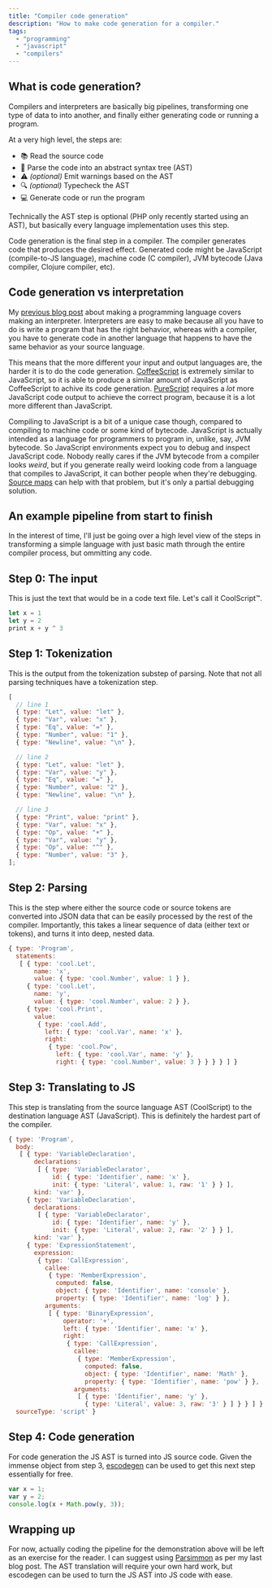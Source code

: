 ```yaml
---
title: "Compiler code generation"
description: "How to make code generation for a compiler."
tags:
  - "programming"
  - "javascript"
  - "compilers"
---
```


## What is code generation?

Compilers and interpreters are basically big pipelines, transforming one type of
data to into another, and finally either generating code or running a program.

At a very high level, the steps are:

- 📚 Read the source code
- 🌲 Parse the code into an abstract syntax tree (AST)
- ️️⚠️ _(optional)_ Emit warnings based on the AST
- 🔍 _(optional)_ Typecheck the AST
- 💻 Generate code or run the program

Technically the AST step is optional (PHP only recently started using an AST),
but basically every language implementation uses this step.

Code generation is the final step in a compiler. The compiler generates code
that produces the desired effect. Generated code might be JavaScript
(compile-to-JS language), machine code (C compiler), JVM bytecode (Java
compiler, Clojure compiler, etc).

## Code generation vs interpretation

My [previous blog post][1] about making a programming language covers making an
interpreter. Interpreters are easy to make because all you have to do is write a
program that has the right behavior, whereas with a compiler, you have to
generate code in another language that happens to have the same behavior as your
source language.

This means that the more different your input and output languages are, the
harder it is to do the code generation. [CoffeeScript][2] is extremely similar
to JavaScript, so it is able to produce a similar amount of JavaScript as
CoffeeScript to achive its code generation. [PureScript][3] requires a _lot_
more JavaScript code output to achieve the correct program, because it is a lot
more different than JavaScript.

Compiling to JavaScript is a bit of a unique case though, compared to compiling
to machine code or some kind of bytecode. JavaScript is actually intended as a
language for programmers to program in, unlike, say, JVM bytecode. So JavaScript
environments expect you to debug and inspect JavaScript code. Nobody really
cares if the JVM bytecode from a compiler looks _weird_, but if you generate
really weird looking code from a language that compiles to JavaScript, it can
bother people when they're debugging. [Source maps][4] can help with that
problem, but it's only a partial debugging solution.

## An example pipeline from start to finish

In the interest of time, I'll just be going over a high level view of the steps
in transforming a simple language with just basic math through the entire
compiler process, but ommitting any code.

## Step 0: The input

This is just the text that would be in a code text file. Let's call it
CoolScript™.

```js
let x = 1
let y = 2
print x + y ^ 3
```

## Step 1: Tokenization

This is the output from the tokenization substep of parsing. Note that not all
parsing techniques have a tokenization step.

```js
[
  // line 1
  { type: "Let", value: "let" },
  { type: "Var", value: "x" },
  { type: "Eq", value: "=" },
  { type: "Number", value: "1" },
  { type: "Newline", value: "\n" },

  // line 2
  { type: "Let", value: "let" },
  { type: "Var", value: "y" },
  { type: "Eq", value: "=" },
  { type: "Number", value: "2" },
  { type: "Newline", value: "\n" },

  // line 3
  { type: "Print", value: "print" },
  { type: "Var", value: "x" },
  { type: "Op", value: "+" },
  { type: "Var", value: "y" },
  { type: "Op", value: "^" },
  { type: "Number", value: "3" },
];
```

## Step 2: Parsing

This is the step where either the source code or source tokens are converted
into JSON data that can be easily processed by the rest of the compiler.
Importantly, this takes a linear sequence of data (either text or tokens), and
turns it into deep, nested data.

```js
{ type: 'Program',
  statements:
   [ { type: 'cool.Let',
       name: 'x',
       value: { type: 'cool.Number', value: 1 } },
     { type: 'cool.Let',
       name: 'y',
       value: { type: 'cool.Number', value: 2 } },
     { type: 'cool.Print',
       value:
        { type: 'cool.Add',
          left: { type: 'cool.Var', name: 'x' },
          right:
           { type: 'cool.Pow',
             left: { type: 'cool.Var', name: 'y' },
             right: { type: 'cool.Number', value: 3 } } } } ] }
```

## Step 3: Translating to JS

This step is translating from the source language AST (CoolScript) to the
destination language AST (JavaScript). This is definitely the hardest part of
the compiler.

```js
{ type: 'Program',
  body:
   [ { type: 'VariableDeclaration',
       declarations:
        [ { type: 'VariableDeclarator',
            id: { type: 'Identifier', name: 'x' },
            init: { type: 'Literal', value: 1, raw: '1' } } ],
       kind: 'var' },
     { type: 'VariableDeclaration',
       declarations:
        [ { type: 'VariableDeclarator',
            id: { type: 'Identifier', name: 'y' },
            init: { type: 'Literal', value: 2, raw: '2' } } ],
       kind: 'var' },
     { type: 'ExpressionStatement',
       expression:
        { type: 'CallExpression',
          callee:
           { type: 'MemberExpression',
             computed: false,
             object: { type: 'Identifier', name: 'console' },
             property: { type: 'Identifier', name: 'log' } },
          arguments:
           [ { type: 'BinaryExpression',
               operator: '+',
               left: { type: 'Identifier', name: 'x' },
               right:
                { type: 'CallExpression',
                  callee:
                   { type: 'MemberExpression',
                     computed: false,
                     object: { type: 'Identifier', name: 'Math' },
                     property: { type: 'Identifier', name: 'pow' } },
                  arguments:
                   [ { type: 'Identifier', name: 'y' },
                     { type: 'Literal', value: 3, raw: '3' } ] } } ] } } ],
  sourceType: 'script' }
```

## Step 4: Code generation

For code generation the JS AST is turned into JS source code. Given the immense
object from step 3, [escodegen][4] can be used to get this next step essentially
for free.

```js
var x = 1;
var y = 2;
console.log(x + Math.pow(y, 3));
```

## Wrapping up

For now, actually coding the pipeline for the demonstration above will be left
as an exercise for the reader. I can suggest using [Parsimmon][5] as per my last
blog post. The AST translation will require your own hard work, but escodegen
can be used to turn the JS AST into JS code with ease.

[1]: /blog/2016/11/01/making-a-language/
[2]: http://coffeescript.org/
[3]: http://www.purescript.org/
[4]: https://github.com/estools/escodegen
[5]: https://github.com/jneen/parsimmon
